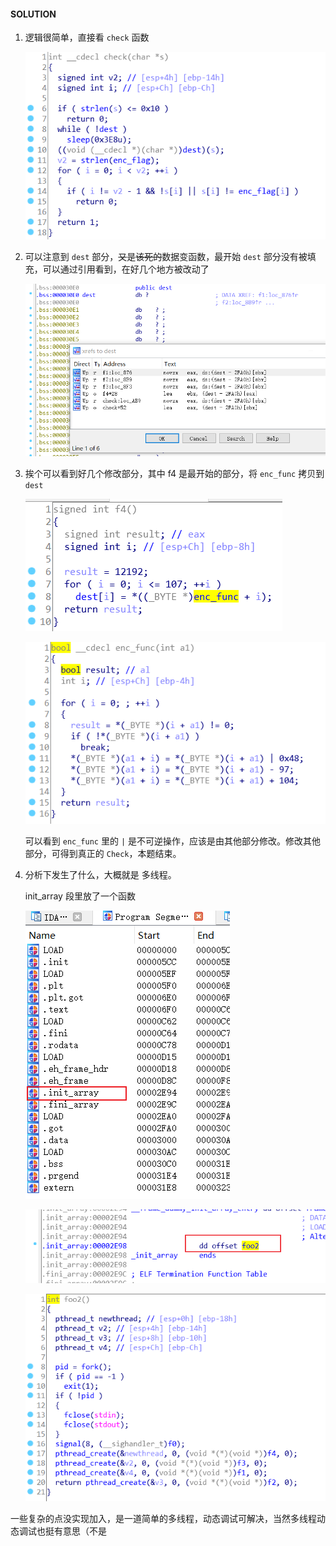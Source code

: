 #### SOLUTION



1. 逻辑很简单，直接看 `check` 函数

   ![](./d_assert/1.png)

2. 可以注意到 `dest` 部分，~~又~~是~~该死的~~数据变函数，最开始 `dest` 部分没有被填充，可以通过引用看到，在好几个地方被改动了

   ![](./d_assert/2.png)

3. 挨个可以看到好几个修改部分，其中 f4 是最开始的部分，将 `enc_func` 拷贝到 `dest`

   ![](./d_assert/3.png)

   ![](./d_assert/7.png)

   可以看到 `enc_func` 里的 `|` 是不可逆操作，应该是由其他部分修改。修改其他部分，可得到真正的 `Check`，本题结束。

4. 分析下发生了什么，大概就是 多线程。

   init_array 段里放了一个函数

   ![](./d_assert/4.png)

   ![](./d_assert/5.png)

   ![](./d_assert/6.png)

一些复杂的点没实现加入，是一道简单的多线程，动态调试可解决，当然多线程动态调试也挺有意思（不是